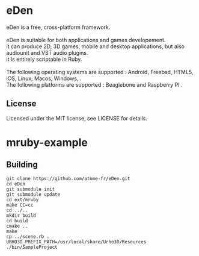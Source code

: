 # eDen
eDen is a free, cross-platform framework.<br><br>
eDen is suitable for both applications and games developement.<br>
it can produce 2D, 3D games, mobile and desktop applications, but also audiounit and VST audio plugins.<br>
it is entirely scriptable in Ruby.<br><br>
The following operating systems are supported : Android, Freebsd, HTML5, iOS, Linux, Macos, Windows, .<br>
The following platforms are supported : Beaglebone and Raspberry PI .<br>

## License

Licensed under the MIT license, see LICENSE for details.
# mruby-example

## Building

```
git clone https://github.com/atome-fr/eDen.git
cd eDen
git submodule init
git submodule update
cd ext/mruby
make CC=cc
cd ../..
mkdir build
cd build
cmake ..
make
cp ../scene.rb .
URHO3D_PREFIX_PATH=/usr/local/share/Urho3D/Resources ./bin/SampleProject
```

